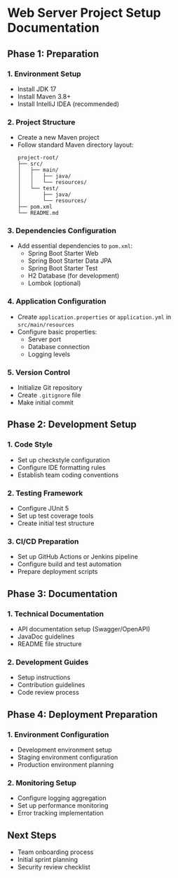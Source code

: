 # Web Server Project Setup Documentation

## Phase 1: Preparation

### 1. Environment Setup
- Install JDK 17
- Install Maven 3.8+
- Install IntelliJ IDEA (recommended)

### 2. Project Structure
- Create a new Maven project
- Follow standard Maven directory layout:
  ```
  project-root/
  ├── src/
  │   ├── main/
  │   │   ├── java/
  │   │   └── resources/
  │   └── test/
  │       ├── java/
  │       └── resources/
  ├── pom.xml
  └── README.md
  ```

### 3. Dependencies Configuration
- Add essential dependencies to `pom.xml`:
  - Spring Boot Starter Web
  - Spring Boot Starter Data JPA
  - Spring Boot Starter Test
  - H2 Database (for development)
  - Lombok (optional)

### 4. Application Configuration
- Create `application.properties` or `application.yml` in `src/main/resources`
- Configure basic properties:
  - Server port
  - Database connection
  - Logging levels

### 5. Version Control
- Initialize Git repository
- Create `.gitignore` file
- Make initial commit

## Phase 2: Development Setup

### 1. Code Style
- Set up checkstyle configuration
- Configure IDE formatting rules
- Establish team coding conventions

### 2. Testing Framework
- Configure JUnit 5
- Set up test coverage tools
- Create initial test structure

### 3. CI/CD Preparation
- Set up GitHub Actions or Jenkins pipeline
- Configure build and test automation
- Prepare deployment scripts

## Phase 3: Documentation

### 1. Technical Documentation
- API documentation setup (Swagger/OpenAPI)
- JavaDoc guidelines
- README file structure

### 2. Development Guides
- Setup instructions
- Contribution guidelines
- Code review process

## Phase 4: Deployment Preparation

### 1. Environment Configuration
- Development environment setup
- Staging environment configuration
- Production environment planning

### 2. Monitoring Setup
- Configure logging aggregation
- Set up performance monitoring
- Error tracking implementation

## Next Steps
- Team onboarding process
- Initial sprint planning
- Security review checklist
